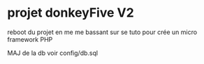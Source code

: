 # projet donkeyFive V2

reboot du projet en me me bassant sur se tuto pour crée un micro framework PHP 

MAJ de la db voir config/db.sql

